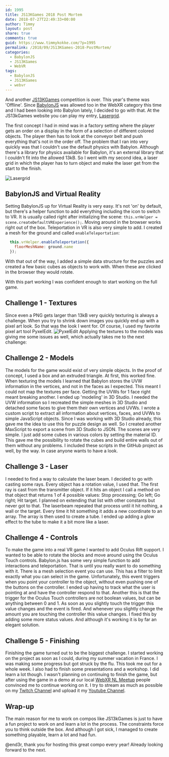 ```yaml
---
id: 1995
title: JS13KGames 2018 Post Mortem
date: 2018-07-27T22:49:33+00:00
author: Timmy
layout: post
share: true
comments: true
guid: https://www.timmykokke.com/?p=1995
permalink: /2018/09/JS13KGames-2018-PostMortem/
categories:
  - BabylonJS
  - JS13KGames
  - WebVR
tags:
  - BabylonJS
  - JS13KGames
  - webvr
---
```

And another [JS13KGames](https://js13kgames.com) competition is over. This year's theme was 'Offline'. Since [BabylonJS](https://www.babylonjs.com/) was allowed too in the WebXR category this time and I had been looking into Babylon lately, I decided to go with that. At the JS13kGames website you can play my entry, [Lasergrid](http://js13kgames.com/entries/lasergrid).

The first concept I had in mind was in a factory setting where the player gets an order on a display in the form of a selection of different colored objects. The player then has to look at the conveyor belt and push everything that's not in the order off. The problem that I ran into very quickly was that I couldn't use the default physics with Babylon. Although there's a library for physics available for Babylon, it's an external library that I couldn't fit into the allowed 13kB. So I went with my second idea, a laser grid in which the player has to turn object and make the laser get from the start to the finish. 

![Lasergrid](/images/2018/09/Lasergrid.png)

## BabylonJS and Virtual Reality
Setting BabylonJS up for Virtual Reality is very easy. It's not 'on' by default, but there's a helper function to add everything including the icon to switch to VR. It is usually called right after initializing the scene:
`this.vrHelper = scene.createDefaultVRExperience();`. Moving around in the browser works right out of the box. Teleportation in VR is also very simple to add. I created a mesh for the ground and called `enableTeleportation`:
```javascript
  this.vrHelper.enableTeleportation({
    floorMeshName: ground.name
  });
```
With that out of the way, I added a simple data structure for the puzzles and created a few basic cubes as objects to work with. When these are clicked in the browser they would rotate. 

With this part working I was confident enough to start working on the full game.

## Challenge 1 - Textures
Since even a PNG gets larger than 13kB very quickly texturing is always a challenge. When you try to shrink down images you quickly end up with a pixel art look. So that was the look I went for. Of course, I used my favorite pixel art tool PyxelEdit. 
![PyxelEdit](/images/2018/09/Screenshot-PyxelEdit.png)
Applying the textures to the models was giving me some issues as well, which actually takes me to the next challenge:

## Challenge 2 - Models
The models for the game would exist of very simple objects. In the proof of concept, I used a box and an extruded triangle. At first, this worked fine. When texturing the models I learned that Babylon stores the UVW information in the vertices, and not in the faces as I expected. This meant I could not map the textures per face. Getting the UVWs for 1 face right meant breaking another. I ended up 'modeling' in 3D Studio. I needed the UVW information so I recreated the simple meshes in 3D Studio and detached some faces to give them their own vertices and UVWs. I wrote a custom script to extract all information about vertices, faces, and UVWs to simple JavaScript objects. 
Since I was working with 3D Studio already, this gave me the idea to use this for puzzle design as well. So I created another MaxScript to export a scene from 3D Studio to JSON. The scenes are very simple. I just add some cubes in various colors by setting the material ID. This gave me the possibility to rotate the cubes and build entire walls out of them without any problems. I included these scripts in the GitHub project as well, by the way. In case anyone wants to have a look. 

## Challenge 3 - Laser
I needed to find a way to calculate the laser beam. I decided to go with casting some rays. Every object has a rotation value, I used that. The first ray is cast from the transmitter object. If it hits an object I call a method on that object that returns 1 of 4 possible values: Stop processing; Go left; Go right; Hit target. I planned on extending that list with other constants but never got to that. The laserbeam repeated that process until it hit nothing, a wall or the target. Every time it hit something it adds a new coordinate to an array. The array is then used to create a tube. I ended up adding a glow effect to the tube to make it a bit more like a laser.

## Challenge 4 - Controls
To make the game into a real VR game I wanted to add Oculus Rift support. I wanted to be able to rotate the blocks and move around using the Oculus Touch controls. Babylon.js has some very simple function to add interactions and teleportation. That is until you really want to do something with it. There is a mesh selection event you can use. This has a filter to limit exactly what you can select in the game. Unfortunately, this event triggers when you point your controller to the object, without even pushing one of the buttons on the controller. I ended up having to track what the user is pointing at and have the controller respond to that. Another this is that the trigger for the Oculus Touch controllers are not boolean values, but can be anything between 0 and 1. As soon as you slightly touch the trigger this value changes and the event is fired. And whenever you slightly change the amount you are touching the controller this value changes. I fixed this by adding some more status values. And although it's working it is by far an elegant solution.

## Challenge 5 - Finishing
Finishing the game turned out to be the biggest challenge. I started working on the project as soon as I could, during my summer vacation in France. I was making some progress but got struck by the flu. This took me out for a whole week. I also had to finish some presentations and a workshop. I did learn a lot though. I wasn't planning on continuing to finish the game, but after using the game in a demo at our local [WebXR NL Meetup](https://www.meetup.com/webxrnl/) people convinced me to continue working on it. I try to stream as much as possible on my [Twitch Channel](https://www.twitch.tv/sorskoot) and upload it my [Youtube Channel](https://www.youtube.com/c/sorskoot).

## Wrap-up
The main reason for me to work on compos like JS13kGames is just to have a fun project to work on and learn a lot in the process. The constraints force you to think outside the box. And although I got sick, I managed to create something playable, learn a lot and had fun. 

@end3r, thank you for hosting this great compo every year! Already looking forward to the next.